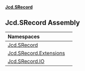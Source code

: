 #### [Jcd.SRecord](index.md 'index')

## Jcd.SRecord Assembly

| Namespaces | |
| :--- | :--- |
| [Jcd.SRecord](Jcd.SRecord.md 'Jcd.SRecord') | |
| [Jcd.SRecord.Extensions](Jcd.SRecord.Extensions.md 'Jcd.SRecord.Extensions') | |
| [Jcd.SRecord.IO](Jcd.SRecord.IO.md 'Jcd.SRecord.IO') | |
